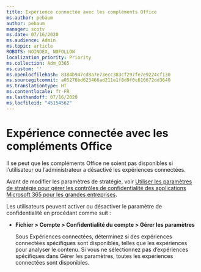 ```yaml
---
title: Expérience connectée avec les compléments Office
ms.author: pebaum
author: pebaum
manager: scotv
ms.date: 07/16/2020
ms.audience: Admin
ms.topic: article
ROBOTS: NOINDEX, NOFOLLOW
localization_priority: Priority
ms.collection: Adm_O365
ms.custom: ''
ms.openlocfilehash: 8384b947cd8a7e73ecc383cf297fe7e9224cf130
ms.sourcegitcommit: a05276bd623466ad211e1f8d9f0c616672dd3640
ms.translationtype: HT
ms.contentlocale: fr-FR
ms.lasthandoff: 07/16/2020
ms.locfileid: "45154562"
---
```

# <a name="connected-experience-with-office-add-ins"></a>Expérience connectée avec les compléments Office

Il se peut que les compléments Office ne soient pas disponibles si l’utilisateur ou l’administrateur a désactivé les expériences connectées.

Avant de modifier les paramètres de stratégie, voir [Utiliser les paramètres de stratégie pour gérer les contrôles de confidentialité des applications Microsoft 365 pour les grandes entreprises](https://docs.microsoft.com/deployoffice/privacy/manage-privacy-controls).

Les utilisateurs peuvent activer ou désactiver le paramètre de confidentialité en procédant comme suit :

- **Fichier > Compte > Confidentialité du compte > Gérer les paramètres** 

    Sous Expériences connectées, déterminez si des expériences connectées spécifiques sont disponibles, telles que les expériences pour analyser le contenu. Si vous ne sélectionnez pas d’expériences spécifiques dans Gérer les paramètres, toutes les expériences connectées sont disponibles.
